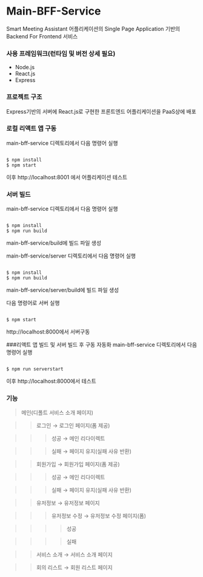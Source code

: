 # Main-BFF-Service

Smart Meeting Assistant 어플리케이션의 Single Page Application 기반의 Backend For Frontend 서비스


### 사용 프레임워크(런타임 및 버전 상세 필요)
* Node.js
* React.js
* Express

### 프로젝트 구조
Express기반의 서버에 React.js로 구현한 프론트엔드 어플리케이션을 PaaS상에 배포

### 로컬 리액트 앱 구동
main-bff-service 디렉토리에서 다음 명령어 실행
<pre><code>
$ npm install
$ npm start
</code></pre>

이후 http://localhost:8001 에서 어플리케이션 테스트

### 서버 빌드
main-bff-service 디렉토리에서 다음 명령어 실행

<pre><code>
$ npm install
$ npm run build
</code></pre>

main-bff-service/build에 빌드 파일 생성

main-bff-service/server 디렉토리에서 다음 명령어 실행

<pre><code>
$ npm install
$ npm run build
</code></pre>

main-bff-service/server/build에 빌드 파일 생성

다음 명령어로 서버 실행
<pre><code>
$ npm start
</code></pre>

http://localhost:8000에서 서버구동

###리액트 앱 빌드 및 서버 빌드 후 구동 자동화
main-bff-service 디렉토리에서 다음 명령어 실행

<pre><code>
$ npm run serverstart
</code></pre>

이후 http://localhost:8000에서 테스트


### 기능
> 메인(디폴트 서비스 소개 페이지)

>> 로그인 → 로그인 페이지(폼 제공)

>>> 성공 → 메인 리다이렉트

>>> 실패 → 페이지 유지(실패 사유 반환)

>> 회원가입 → 회원가입 페이지(폼 제공)

>>> 성공 → 메인 리다이렉트

>>> 실패 → 페이지 유지(실패 사유 반환)

>> 유저정보 → 유저정보 페이지

>>> 유저정보 수정 → 유저정보 수정 페이지(폼)

>>>> 성공

>>>> 실패

>> 서비스 소개 → 서비스 소개 페이지

>> 회의 리스트 → 회원 리스트 페이지
